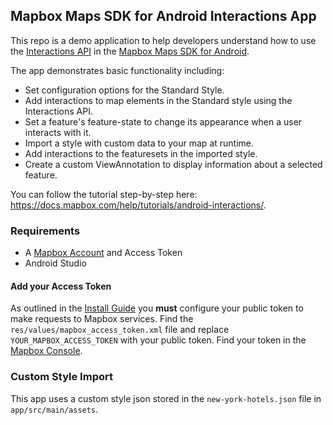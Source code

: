 ## Mapbox Maps SDK for Android Interactions App

This repo is a demo application to help developers understand how to use the [Interactions API](https://docs.mapbox.com/android/maps/guides/user-interaction/interactions/) in the [Mapbox Maps SDK for Android](https://docs.mapbox.com/android/maps).

The app demonstrates basic functionality including:

- Set configuration options for the Standard Style.
- Add interactions to map elements in the Standard style using the Interactions API.
- Set a feature's feature-state to change its appearance when a user interacts with it.
- Import a style with custom data to your map at runtime.
- Add interactions to the featuresets in the imported style.
- Create a custom ViewAnnotation to display information about a selected feature.

You can follow the tutorial step-by-step here: https://docs.mapbox.com/help/tutorials/android-interactions/. 

 ### Requirements
 - A [Mapbox Account](https://console.mapbox.com) and Access Token
 - Android Studio

#### Add your Access Token 
As outlined in the [Install Guide](https://docs.mapbox.com/android/maps/guides/install/) you **must** configure your public token to make requests to Mapbox services. Find the `res/values/mapbox_access_token.xml` file and replace `YOUR_MAPBOX_ACCESS_TOKEN` with your public token. Find your token in the [Mapbox Console](https://console.mapbox.com).

### Custom Style Import

This app uses a custom style json stored in the `new-york-hotels.json` file in `app/src/main/assets`. 